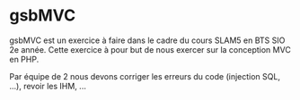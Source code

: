 gsbMVC
======
gsbMVC est un exercice à faire dans le cadre du cours SLAM5 en BTS SIO 2e année.
Cette exercice à pour but de nous exercer sur la conception MVC en PHP.

Par équipe de 2 nous devons corriger les erreurs du code (injection SQL, ...), revoir les IHM, ...
